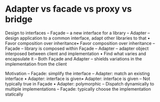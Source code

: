  # Adapter vs facade vs proxy vs bridge

Design to interfaces
– Façade – a new interface for a library
– Adapter – design application to a common interface, adapt other
libraries to that
• Favor composition over inheritance• Favor composition over inheritance
– Façade – library is composed within Façade
– Adapter – adapter object interposed between client and
implementation
• Find what varies and encapsulate it
– Both Façade and Adapter – shields variations in the implementation
from the client

Motivation
– Façade: simplify the interface
– Adapter: match an existing interface
• Adapter: interface is given• Adapter: interface is given
– Not typically true in Façade
• Adapter: polymorphic
– Dispatch dynamically to multiple implementations
– Façade: typically choose the implementation statically
